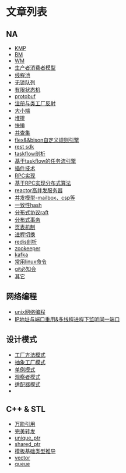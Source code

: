 # 文章列表

## NA
- [KMP](./doc/KMP/KMP.md)
- [BM](./doc/BM/BM.md)
- [WM](./doc/WM/WM.md)
- [生产者消费者模型](./doc/producerConsumer/pC.md)
- [线程池](./doc/ThreadPool/threadPool.md)
- [无锁队列](./doc/LockFreeQueue/lockFreeQueue.md)
- [有限状态机](./doc/FSM/fsm.md)
- [protobuf](./doc/protobuf/protobuf.md)
- [注册与类工厂反射](./doc/classRegister/classRegister.md)
- [大小端](./doc/endian/endian.md)
- [堆排](./doc/sort/heap.md)
- [快排](./doc/sort/quick.md)
- [并查集](./doc/bingchaji/bingchaji.md)
- [flex&&bison自定义规则引擎](./doc/flexbison/flexbison.md)
- [rest sdk](./doc/rest/rest.md)
- [taskflow剖析](./doc/TaskFlow/taskflow.md)
- [基于taskflow的任务流引擎]()
- [插件技术](./doc/Plugin/plugin.md)
- [RPC实现](./doc/RPC/rpc.md)
- [基于RPC实现分布式算法]()
- [reactor高并发服务器](./doc/reactorServer/reactor.md)
- [并发模型-mailbox、csp等]()
- [一致性hash](./doc/conshash/conshash.md)
- [分布式协议raft](./doc/raft/raft.md)
- [分布式事务](./doc/distrans/distrans.md)
- [页表机制]()
- [进程切换]()
- [redis剖析]()
- [zookeeper]()
- [kafka]()
- [常用linux命令]()
- [git必知会]()
- [其它]()
<!-- 
- [skynet剖析]() 
- [muduo剖析]()
-->

## 网络编程
- [unix网络编程](./doc/netprogram/net.md)
- [IP地址与端口重用&多线程进程下监听同一端口](./doc/netprogram/reuse.md)

## 设计模式
- [工厂方法模式](./doc/FactoryMethod/factoryMethod.md)
- [抽象工厂模式](./doc/AbstractFactory/abstractFactory.md)
- [单例模式](./doc/Singleton/singleton.md)
- [观察者模式](./doc/Observer/observer.md)
- [适配器模式](./doc/Adapter/adapter.md)
- 


## C++ & STL
- [万能引用](./doc/cpp/ref.md)
- [完美转发](/doc/cpp/forward.md)
- [unique_ptr](./doc/ptr/unique_ptr.md)
- [shared_ptr](./doc/ptr/shared_ptr.md)
- [模板基础类型推导](./doc/template/base.md)
- [vector]()
- [queue]()



